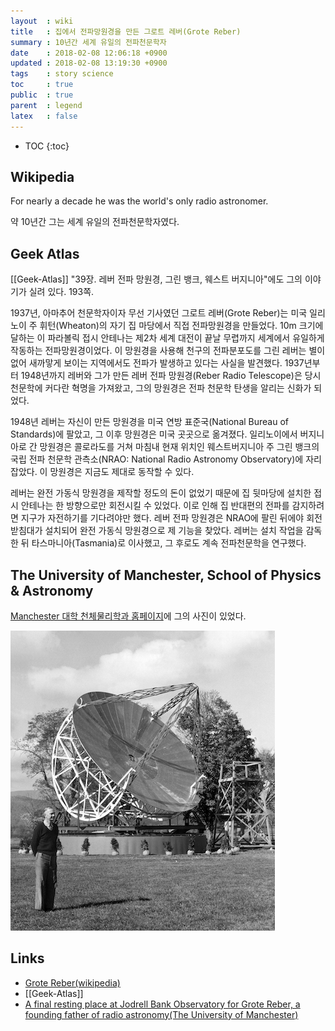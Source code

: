 ```yaml
---
layout  : wiki
title   : 집에서 전파망원경을 만든 그로트 레버(Grote Reber)
summary : 10년간 세계 유일의 전파천문학자
date    : 2018-02-08 12:06:18 +0900
updated : 2018-02-08 13:19:30 +0900
tags    : story science
toc     : true
public  : true
parent  : legend
latex   : false
---
```

* TOC
{:toc}

## Wikipedia

>
For nearly a decade he was the world's only radio astronomer.

>
약 10년간 그는 세계 유일의 전파천문학자였다.

## Geek Atlas

[[Geek-Atlas]] "39장. 레버 전파 망원경, 그린 뱅크, 웨스트 버지니아"에도 그의 이야기가 실려 있다. 193쪽.

>
1937년, 아마추어 천문학자이자 무선 기사였던 그로트 레버(Grote Reber)는 미국 일리노이 주 휘턴(Wheaton)의 자기 집 마당에서 직접 전파망원경을 만들었다.
10m 크기에 달하는 이 파라볼릭 접시 안테나는 제2차 세계 대전이 끝날 무렵까지 세계에서 유일하게 작동하는 전파망원경이었다.
이 망원경을 사용해 천구의 전파분포도를 그린 레버는 별이 없어 새까맣게 보이는 지역에서도 전파가 발생하고 있다는 사실을 발견했다.
1937년부터 1948년까지 레버와 그가 만든 레버 전파 망원경(Reber Radio Telescope)은 당시 천문학에 커다란 혁명을 가져왔고, 그의 망원경은 전파 천문학 탄생을 알리는 신화가 되었다.

>
1948년 레버는 자신이 만든 망원경을 미국 연방 표준국(National Bureau of Standards)에 팔았고, 그 이후 망원경은 미국 곳곳으로 옮겨졌다.
일리노이에서 버지니아로 간 망원경은 콜로라도를 거쳐 마침내 현재 위치인 웨스트버지니아 주 그린 뱅크의 국립 전파 천문학 관측소(NRAO: National Radio Astronomy Observatory)에 자리잡았다.
이 망원경은 지금도 제대로 동작할 수 있다.

>
레버는 완전 가동식 망원경을 제작할 정도의 돈이 없었기 때문에 집 뒷마당에 설치한 접시 안테나는 한 방향으로만 회전시킬 수 있었다.
이로 인해 집 반대편의 전파를 감지하려면 지구가 자전하기를 기다려야만 했다.
레버 전파 망원경은 NRAO에 팔린 뒤에야 회전 받침대가 설치되어 완전 가동식 망원경으로 제 기능을 찾았다.
레버는 설치 작업을 감독한 뒤 타스마니아(Tasmania)로 이사했고, 그 후로도 계속 전파천문학을 연구했다.

## The University of Manchester, School of Physics & Astronomy

[Manchester 대학 천체물리학과 홈페이지](http://www.jb.man.ac.uk/news/2004/reber/)에 그의 사진이 있었다.

![Grote Reber](/wiki-img/people/Grote-Reber.jpg)

## Links

* [Grote Reber(wikipedia)](https://en.wikipedia.org/wiki/Grote_Reber )
* [[Geek-Atlas]]
* [A final resting place at Jodrell Bank Observatory for Grote Reber, a founding father of radio astronomy(The University of Manchester)](http://www.jb.man.ac.uk/news/2004/reber/)

